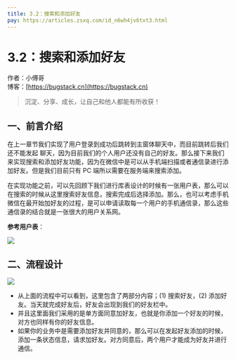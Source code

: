 ```yaml
---
title: 3.2：搜索和添加好友
pay: https://articles.zsxq.com/id_n6wh4jv6txt3.html
---
```


# 3.2：搜索和添加好友

作者：小傅哥
<br/>博客：[https://bugstack.cn](https://bugstack.cn)

>沉淀、分享、成长，让自己和他人都能有所收获！

## 一、前言介绍

在上一章节我们实现了用户登录到成功后跳转到主窗体聊天中，而目前跳转后我们还不能发起 聊天，因为目前我们的个人用户还没有自己的好友。那么接下来我们来实现搜索和添加好友功能，因为在微信中是可以从手机端扫描或者通信录进行添加好友。但是我们目前只有 PC 端所以需要在服务端来搜索添加。

在实现功能之前，可以先回顾下我们进行库表设计的时候有一张用户表，那么可以在搜索的时候从这里搜索好友信息，搜索完成后选择添加。那么，也可以考虑手机微信在最开始加好友的过程，是可以申请读取每一个用户的手机通信录，那么这些通信录的结合就是一张很大的用户关系网。

**参考用户表**：

![](/images/article/project/im/project-im-3.2-01.png)

## 二、流程设计

![](/images/article/project/im/project-im-3.2-02.png)

- 从上面的流程中可以看到，这里包含了两部分内容；(1) 搜索好友，(2) 添加好友。当天就完成好友后，好友会出现到我们的好友栏中。
- 并且这里面我们采用的是单方面同意加好友，也就是你添加一个好友的时候，对方也同样有你的好友信息。
- 如果你的业务中是需要添加好友并同意的，那么可以在发起好友添加的时候，添加一条状态信息，请求加好友。对方同意后，两个用户才能成为好友并进行通信。